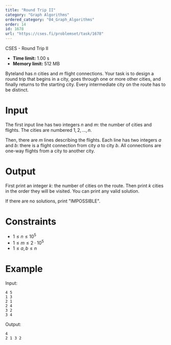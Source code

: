 ```yaml
---
title: "Round Trip II"
category: "Graph Algorithms"
ordered_category: "04_Graph_Algorithms"
order: 14
id: 1678
url: "https://cses.fi/problemset/task/1678"
---
```


CSES - Round Trip II

  * **Time limit:** 1.00 s
  * **Memory limit:** 512 MB

Byteland has $n$ cities and $m$ flight connections. Your task is to design a
round trip that begins in a city, goes through one or more other cities, and
finally returns to the starting city. Every intermediate city on the route has
to be distinct.

# Input

The first input line has two integers $n$ and $m$: the number of cities and
flights. The cities are numbered $1,2,\dots,n$.

Then, there are $m$ lines describing the flights. Each line has two integers
$a$ and $b$: there is a flight connection from city $a$ to city $b$. All
connections are one-way flights from a city to another city.

# Output

First print an integer $k$: the number of cities on the route. Then print $k$
cities in the order they will be visited. You can print any valid solution.

If there are no solutions, print "IMPOSSIBLE".

# Constraints

  * $1 \le n \le 10^5$
  * $1 \le m \le 2 \cdot 10^5$
  * $1 \le a,b \le n$

# Example

Input:

    
    
    4 5
    1 3
    2 1
    2 4
    3 2
    3 4
    

Output:

    
    
    4
    2 1 3 2
    

